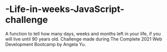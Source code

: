 # -Life-in-weeks-JavaScript-challenge
A function to tell how many days, weeks and months left in your life, if you will live until 90 years old.  Challenge made during  The Complete 2021 Web Development Bootcamp by Angela Yu. 
